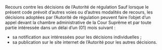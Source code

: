 Recours contre les décisions de l’Autorité de régulation
Sauf lorsque le présent code prévoit d’autres voies ou d’autres modalités de recours, les décisions adoptées par l’Autorité de régulation peuvent faire l’objet d’un appel devant la chambre administrative de la Cour Suprême et par toute partie intéressée dans un délai d’un (01) mois suivant :
- sa notification aux intéressées pour les décisions individuelles ;
- sa publication sur le site internet de l’Autorité pour les autres décisions.